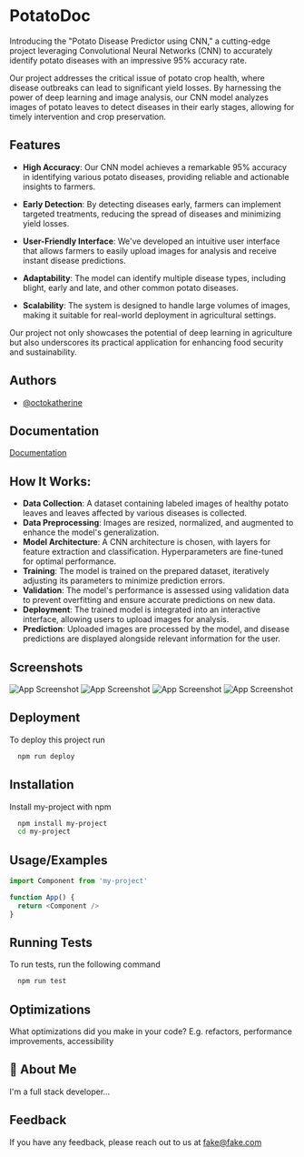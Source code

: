 # PotatoDoc

Introducing the "Potato Disease Predictor using CNN," a cutting-edge project leveraging Convolutional Neural Networks (CNN) to accurately identify potato diseases with an impressive 95% accuracy rate.

Our project addresses the critical issue of potato crop health, where disease outbreaks can lead to significant yield losses. By harnessing the power of deep learning and image analysis, our CNN model analyzes images of potato leaves to detect diseases in their early stages, allowing for timely intervention and crop preservation.



## Features

- **High Accuracy**: Our CNN model achieves a remarkable 95% accuracy in identifying various potato diseases, providing reliable and actionable insights to farmers.

- **Early Detection**: By detecting diseases early, farmers can implement targeted treatments, reducing the spread of diseases and minimizing yield losses.

- **User-Friendly Interface**: We've developed an intuitive user interface that allows farmers to easily upload images for analysis and receive instant disease predictions.

- **Adaptability**: The model can identify multiple disease types, including blight, early and late, and other common potato diseases.

- **Scalability**: The system is designed to handle large volumes of images, making it suitable for real-world deployment in agricultural settings.

Our project not only showcases the potential of deep learning in agriculture but also underscores its practical application for enhancing food security and sustainability.


## Authors

- [@octokatherine](https://www.github.com/anuragc2001)


## Documentation

[Documentation](https://linktodocumentation)

## How It Works:

- **Data Collection**: A dataset containing labeled images of healthy potato leaves and leaves affected by various diseases is collected.
- **Data Preprocessing**: Images are resized, normalized, and augmented to enhance the model's generalization.
- **Model Architecture**: A CNN architecture is chosen, with layers for feature extraction and classification. Hyperparameters are fine-tuned for optimal performance.
- **Training**: The model is trained on the prepared dataset, iteratively adjusting its parameters to minimize prediction errors.
- **Validation**: The model's performance is assessed using validation data to prevent overfitting and ensure accurate predictions on new data.
- **Deployment**: The trained model is integrated into an interactive interface, allowing users to upload images for analysis.
- **Prediction**: Uploaded images are processed by the model, and disease predictions are displayed alongside relevant information for the user.


## Screenshots

![App Screenshot](https://via.placeholder.com/468x300?text=App+Screenshot+Here)
![App Screenshot](https://via.placeholder.com/468x300?text=App+Screenshot+Here)
![App Screenshot](https://via.placeholder.com/468x300?text=App+Screenshot+Here)
![App Screenshot](https://via.placeholder.com/468x300?text=App+Screenshot+Here)


## Deployment

To deploy this project run

```bash
  npm run deploy
```


## Installation

Install my-project with npm

```bash
  npm install my-project
  cd my-project
```
    
## Usage/Examples

```javascript
import Component from 'my-project'

function App() {
  return <Component />
}
```


## Running Tests

To run tests, run the following command

```bash
  npm run test
```


## Optimizations

What optimizations did you make in your code? E.g. refactors, performance improvements, accessibility


## 🚀 About Me
I'm a full stack developer...


## Feedback

If you have any feedback, please reach out to us at fake@fake.com

